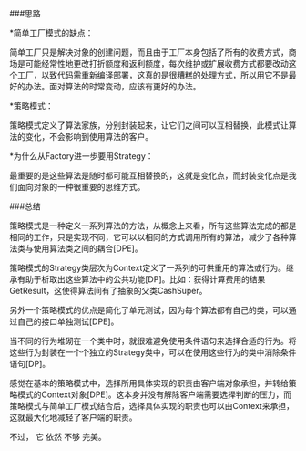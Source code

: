 ###思路

*简单工厂模式的缺点：

简单工厂只是解决对象的创建问题，而且由于工厂本身包括了所有的收费方式，商场是可能经常性地更改打折额度和返利额度，每次维护或扩展收费方式都要改动这个工厂，以致代码需重新编译部署，这真的是很糟糕的处理方式，所以用它不是最好的办法。面对算法的时常变动，应该有更好的办法。

*策略模式：

策略模式定义了算法家族，分别封装起来，让它们之间可以互相替换，此模式让算法的变化，不会影响到使用算法的客户。

*为什么从Factory进一步要用Strategy：

最重要的是这些算法是随时都可能互相替换的，这就是变化点，而封装变化点是我们面向对象的一种很重要的思维方式。

###总结

策略模式是一种定义一系列算法的方法，从概念上来看，所有这些算法完成的都是相同的工作，只是实现不同，它可以以相同的方式调用所有的算法，减少了各种算法类与使用算法类之间的耦合[DPE]。

策略模式的Strategy类层次为Context定义了一系列的可供重用的算法或行为。继承有助于析取出这些算法中的公共功能[DP]。比如：获得计算费用的结果GetResult，这使得算法间有了抽象的父类CashSuper。

另外一个策略模式的优点是简化了单元测试，因为每个算法都有自己的类，可以通过自己的接口单独测试[DPE]。

当不同的行为堆砌在一个类中时，就很难避免使用条件语句来选择合适的行为。将这些行为封装在一个个独立的Strategy类中，可以在使用这些行为的类中消除条件语句[DP]。

感觉在基本的策略模式中，选择所用具体实现的职责由客户端对象承担，并转给策略模式的Context对象[DPE]。这本身并没有解除客户端需要选择判断的压力，而策略模式与简单工厂模式结合后，选择具体实现的职责也可以由Context来承担，这就最大化地减轻了客户端的职责。

不过， 它 依然 不够 完美。


